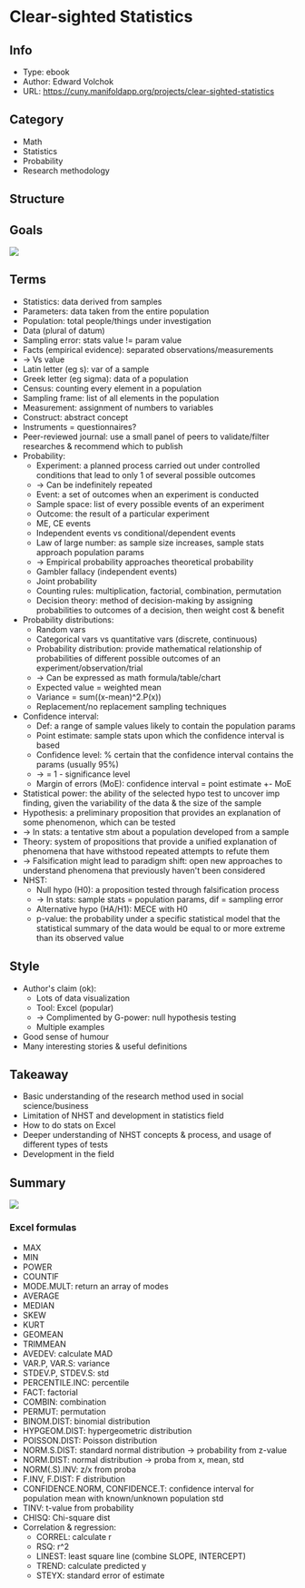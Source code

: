 # Clear-sighted Statistics

## Info
- Type: ebook
- Author: Edward Volchok
- URL: https://cuny.manifoldapp.org/projects/clear-sighted-statistics

## Category
- Math
- Statistics
- Probability
- Research methodology

## Structure


## Goals
<img src="./resources/clear-sighted-statistics-goal.drawio.svg"/>

## Terms
- Statistics: data derived from samples
- Parameters: data taken from the entire population
- Population: total people/things under investigation
- Data (plural of datum)
- Sampling error: stats value != param value
- Facts (empirical evidence): separated observations/measurements
- -> Vs value
- Latin letter (eg s): var of a sample
- Greek letter (eg sigma): data of a population
- Census: counting every element in a population
- Sampling frame: list of all elements in the population
- Measurement: assignment of numbers to variables
- Construct: abstract concept
- Instruments = questionnaires?
- Peer-reviewed journal: use a small panel of peers to validate/filter researches & recommend which to publish
- Probability:
  - Experiment: a planned process carried out under controlled conditions that lead to only 1 of several possible outcomes
  - -> Can be indefinitely repeated
  - Event: a set of outcomes when an experiment is conducted
  - Sample space: list of every possible events of an experiment
  - Outcome: the result of a particular experiment
  - ME, CE events
  - Independent events vs conditional/dependent events
  - Law of large number: as sample size increases, sample stats approach population params
  - -> Empirical probability approaches theoretical probability
  - Gambler fallacy (independent events)
  - Joint probability
  - Counting rules: multiplication, factorial, combination, permutation
  - Decision theory: method of decision-making by assigning probabilities to outcomes of a decision, then weight cost & benefit
- Probability distributions:
  - Random vars
  - Categorical vars vs quantitative vars (discrete, continuous)
  - Probability distribution: provide mathematical relationship of probabilities
  of different possible outcomes of an experiment/observation/trial
  - -> Can be expressed as math formula/table/chart
  - Expected value = weighted mean
  - Variance = sum((x-mean)^2.P(x))
  - Replacement/no replacement sampling techniques
- Confidence interval:
  - Def: a range of sample values likely to contain the population params
  - Point estimate: sample stats upon which the confidence interval is based
  - Confidence level: % certain that the confidence interval contains the params (usually 95%)
  - -> = 1 - significance level
  - Margin of errors (MoE): confidence interval = point estimate +- MoE
- Statistical power: the ability of the selected hypo test to uncover imp finding,
given the variability of the data & the size of the sample
- Hypothesis: a preliminary proposition that provides an explanation of some phenomenon, which can be tested
- -> In stats: a tentative stm about a population developed from a sample
- Theory: system of propositions that provide a unified explanation of phenomena
that have withstood repeated attempts to refute them
- -> Falsification might lead to paradigm shift:
open new approaches to understand phenomena that previously haven't been considered
- NHST:
  - Null hypo (H0): a proposition tested through falsification process
  - -> In stats: sample stats = population params, dif = sampling error
  - Alternative hypo (HA/H1): MECE with H0
  - p-value: the probability under a specific statistical model that the statistical summary of the data
  would be equal to or more extreme than its observed value

## Style
- Author's claim (ok):
  - Lots of data visualization
  - Tool: Excel (popular)
  - -> Complimented by G-power: null hypothesis testing
  - Multiple examples
- Good sense of humour
- Many interesting stories & useful definitions

## Takeaway
- Basic understanding of the research method used in social science/business
- Limitation of NHST and development in statistics field
- How to do stats on Excel
- Deeper understanding of NHST concepts & process, and usage of different types of tests
- Development in the field

## Summary
<img src="resources/clear-sighted-statistics.drawio.svg"/>

### Excel formulas
- MAX
- MIN
- POWER
- COUNTIF
- MODE.MULT: return an array of modes
- AVERAGE
- MEDIAN
- SKEW
- KURT
- GEOMEAN
- TRIMMEAN
- AVEDEV: calculate MAD
- VAR.P, VAR.S: variance
- STDEV.P, STDEV.S: std
- PERCENTILE.INC: percentile
- FACT: factorial
- COMBIN: combination
- PERMUT: permutation
- BINOM.DIST: binomial distribution
- HYPGEOM.DIST: hypergeometric distribution
- POISSON.DIST: Poisson distribution
- NORM.S.DIST: standard normal distribution -> probability from z-value
- NORM.DIST: normal distribution -> proba from x, mean, std
- NORM(.S).INV: z/x from proba
- F.INV, F.DIST: F distribution
- CONFIDENCE.NORM, CONFIDENCE.T: confidence interval for population mean with known/unknown population std
- TINV: t-value from probability
- CHISQ: Chi-square dist
- Correlation & regression:
  - CORREL: calculate r
  - RSQ: r^2
  - LINEST: least square line (combine SLOPE, INTERCEPT)
  - TREND: calculate predicted y
  - STEYX: standard error of estimate
